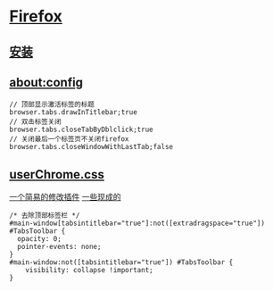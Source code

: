 # [Firefox](https://www.mozilla.org/en-US/firefox/)

## [安装](https://www.mozilla.org/zh-CN/firefox/download/thanks/)

## [about:config](about:config)

```
// 顶部显示激活标签的标题
browser.tabs.drawInTitlebar;true
// 双击标签关闭
browser.tabs.closeTabByDblclick;true
// 关闭最后一个标签页不关闭firefox
browser.tabs.closeWindowWithLastTab;false
```

## [userChrome.css](https://www.userchrome.org/)

[一个简易的修改插件](https://addons.mozilla.org/en-US/firefox/addon/fxui-editor/)
[一些现成的](https://github.com/andreicristianpetcu/UserChrome-Tweaks)
```
/* 去除顶部标签栏 */
#main-window[tabsintitlebar="true"]:not([extradragspace="true"]) #TabsToolbar {
  opacity: 0;
  pointer-events: none;
}
#main-window:not([tabsintitlebar="true"]) #TabsToolbar {
    visibility: collapse !important;
}
```